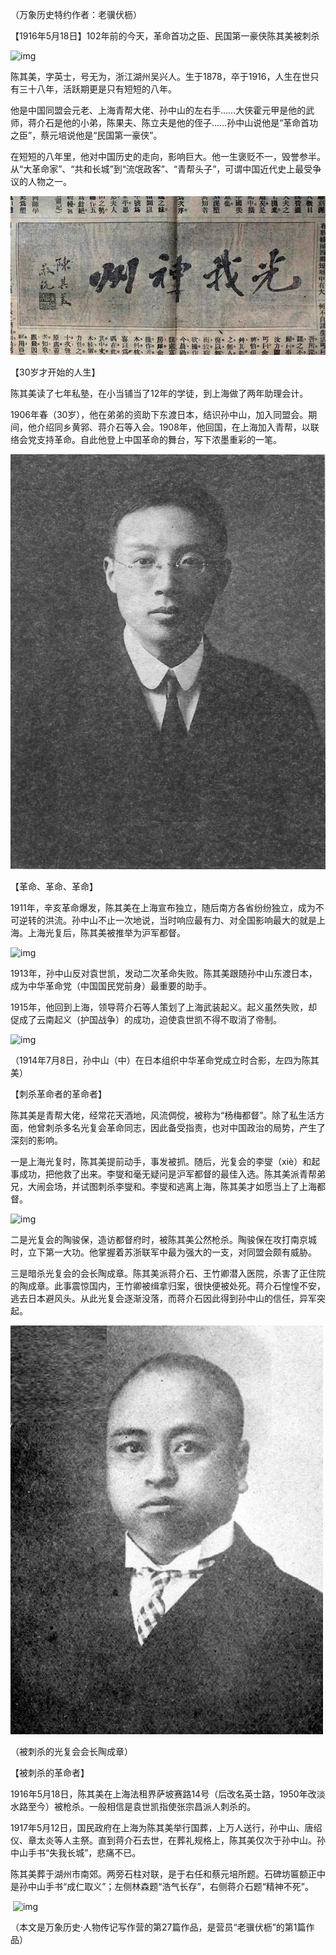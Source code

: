 （万象历史特约作者：老骥伏枥）

【1916年5月18日】102年前的今天，革命首功之臣、民国第一豪侠陈其美被刺杀

![img](https://qqadapt.qpic.cn/txdocpic/0/36048c38aaedcdcdf95258ebeaa1b9af/0)

陈其美，字英士，号无为，浙江湖州吴兴人。生于1878，卒于1916，人生在世只有三十八年，活跃期更是只有短短的八年。

他是中国同盟会元老、上海青帮大佬、孙中山的左右手……大侠霍元甲是他的武师，蒋介石是他的小弟，陈果夫、陈立夫是他的侄子……孙中山说他是“革命首功之臣”，蔡元培说他是“民国第一豪侠”。

在短短的八年里，他对中国历史的走向，影响巨大。他一生褒贬不一，毁誉参半。从“大革命家”、“共和长城”到“流氓政客”、“青帮头子”，可谓中国近代史上最受争议的人物之一。 

![光我神州](光我神州.jpg)                    

【30岁才开始的人生】

陈其美读了七年私塾，在小当铺当了12年的学徒，到上海做了两年助理会计。

1906年春（30岁），他在弟弟的资助下东渡日本，结识孙中山，加入同盟会。期间，他介绍同乡黄郛、蒋介石等入会。1908年，他回国，在上海加入青帮，以联络会党支持革命。自此他登上中国革命的舞台，写下浓墨重彩的一笔。

![陈其美](陈其美.png)

  【革命、革命、革命】

1911年，辛亥革命爆发，陈其美在上海宣布独立，随后南方各省纷纷独立，成为不可逆转的洪流。孙中山不止一次地说，当时响应最有力、对全国影响最大的就是上海。上海光复后，陈其美被推举为沪军都督。

![img](https://qqadapt.qpic.cn/txdocpic/0/61b09b8c23be55fb5535ecfe50e874ed/0)

1913年，孙中山反对袁世凯，发动二次革命失败。陈其美跟随孙中山东渡日本，成为中华革命党（中国国民党前身）最重要的助手。

1915年，他回到上海，领导蒋介石等人策划了上海武装起义。起义虽然失败，却促成了云南起义（护国战争）的成功，迫使袁世凯不得不取消了帝制。

![img](https://qqadapt.qpic.cn/txdocpic/0/e0b1495ec46d28f7b15981493cf5663c/0)

（1914年7月8日，孙中山（中）在日本组织中华革命党成立时合影，左四为陈其美）

【刺杀革命者的革命者】

陈其美是青帮大佬，经常花天酒地，风流倜傥，被称为“杨梅都督”。除了私生活方面，他曾刺杀多名光复会革命同志，因此备受指责，也对中国政治的局势，产生了深刻的影响。

一是上海光复时，陈其美提前动手，事发被抓。随后，光复会的李燮（xiè）和起事成功，把他救了出来。李燮和毫无疑问是沪军都督的最佳入选。陈其美派青帮弟兄，大闹会场，并试图刺杀李燮和。李燮和逃离上海，陈其美才如愿当上了上海都督。

![img](https://qqadapt.qpic.cn/txdocpic/0/688092dff187401072de9f52c7cdc4c9/0)  

二是光复会的陶骏保，造访都督府时，被陈其美公然枪杀。陶骏保在攻打南京城时，立下第一大功。他掌握着苏浙联军中最为强大的一支，对同盟会颇有威胁。

三是暗杀光复会的会长陶成章。陈其美派蒋介石、王竹卿潜入医院，杀害了正住院的陶成章。此事震惊国内，王竹卿被缉拿归案，很快便被处死。蒋介石惶惶不安，逃去日本避风头。从此光复会逐渐没落，而蒋介石因此得到孙中山的信任，异军突起。

![陶成章](陶成章.jpeg)

（被刺杀的光复会会长陶成章）

【被刺杀的革命者】

1916年5月18日，陈其美在上海法租界萨坡赛路14号（后改名英士路，1950年改淡水路至今）被枪杀。一般相信是袁世凯指使张宗昌派人刺杀的。

1917年5月12日，国民政府在上海为陈其美举行国葬，上万人送行，孙中山、唐绍仪、章太炎等人主祭。直到蒋介石去世，在葬礼规格上，陈其美仅次于孙中山。孙中山手书“失我长城”，悲痛不已。

陈其美葬于湖州市南郊。两旁石柱对联，是于右任和蔡元培所题。石碑坊匾额正中是孙中山手书“成仁取义”；左侧林森题“浩气长存”，右侧蒋介石题“精神不死”。

​     ![img](https://qqadapt.qpic.cn/txdocpic/0/17d2d0eebb8048740951e64ed45037c3/0)

​    （本文是万象历史·人物传记写作营的第27篇作品，是营员“老骥伏枥”的第1篇作品）


